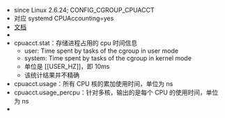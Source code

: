 - since Linux 2.6.24; CONFIG_CGROUP_CPUACCT
- 对应 systemd CPUAccounting=yes
- [文档](https://github.com/torvalds/linux/blob/master/Documentation/admin-guide/cgroup-v1/cpuacct.rst)
-
- cpuacct.stat：存储进程占用的 cpu 时间信息
	- user: Time spent by tasks of the cgroup in user mode
	- system: Time spent by tasks of the cgroup in kernel mode
	- 单位是 [[USER_HZ]]，即 10ms
	- 该统计结果并不精确
- cpuacct.usage：所有 CPU 核的累加使用时间，单位为 ns
- cpuacct.usage_percpu：针对多核，输出的是每个 CPU 的使用时间，单位为 ns
-